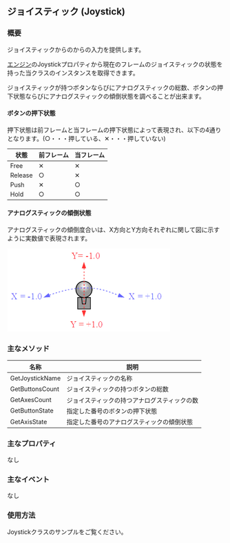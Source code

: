 ﻿## ジョイスティック (Joystick)

### 概要

ジョイスティックからのからの入力を提供します。

[エンジン](../Basic/Engine.md)のJoystickプロパティから現在のフレームのジョイスティックの状態を持った当クラスのインスタンスを取得できます。

ジョイスティックが持つボタンならびにアナログスティックの総数、ボタンの押下状態ならびにアナログスティックの傾倒状態を調べることが出来ます。

#### ボタンの押下状態

押下状態は前フレームと当フレームの押下状態によって表現され、以下の4通りとなります。(○・・・押している、✕・・・押していない)

|状態|前フレーム|当フレーム|
|---|---|---|
|Free|✕|✕|
|Release|○|✕|
|Push|✕|○|
|Hold|○|○|

#### アナログスティックの傾倒状態

アナログスティックの傾倒度合いは、X方向とY方向それぞれに関して図に示すように実数値で表現されます。

![アナログスティック](img/AnalogStick.png)

### 主なメソッド

| 名称 | 説明 |
|---|---|
| GetJoystickName | ジョイスティックの名称 |
| GetButtonsCount | ジョイスティックの持つボタンの総数 |
| GetAxesCount | ジョイスティックの持つアナログスティックの数 |
| GetButtonState | 指定した番号のボタンの押下状態 |
| GetAxisState | 指定した番号のアナログスティックの傾倒状態 |

### 主なプロパティ

なし

### 主なイベント

なし

### 使用方法

Joystickクラスのサンプルをご覧ください。
